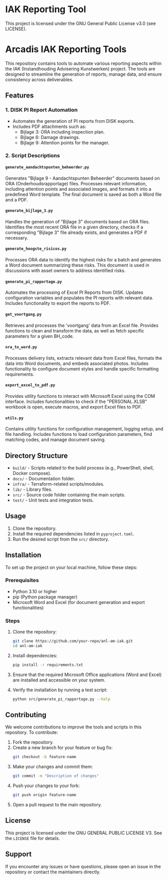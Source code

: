 # IAK Reporting Tool

This project is licensed under the GNU General Public License v3.0 (see LICENSE).

# Arcadis IAK Reporting Tools

This repository contains tools to automate various reporting aspects within the IAK (Instandhouding Advisering Kunstwerken) project. The tools are designed to streamline the generation of reports, manage data, and ensure consistency across deliverables.

## Features

### 1. DISK PI Report Automation
- Automates the generation of PI reports from DISK exports.
- Includes PDF attachments such as:
  - Bijlage 3: ORA including inspection plan.
  - Bijlage 6: Damage drawings.
  - Bijlage 9: Attention points for the manager.

### 2. Script Descriptions

#### `generate_aandachtspunten_beheerder.py`
Generates "Bijlage 9 - Aandachtspunten Beheerder" documents based on ORA (Onderhoudsrapportage) files. Processes relevant information, including attention points and associated images, and formats it into a predefined Word template. The final document is saved as both a Word file and a PDF.

#### `generate_bijlage_3.py`
Handles the generation of "Bijlage 3" documents based on ORA files. Identifies the most recent ORA file in a given directory, checks if a corresponding "Bijlage 3" file already exists, and generates a PDF if necessary.

#### `generate_hoogste_risicos.py`
Processes ORA data to identify the highest risks for a batch and generates a Word document summarizing these risks. This document is used in discussions with asset owners to address identified risks.

#### `generate_pi_rapportage.py`
Automates the processing of Excel PI Reports from DISK. Updates configuration variables and populates the PI reports with relevant data. Includes functionality to export the reports to PDF.

#### `get_voortgang.py`
Retrieves and processes the 'voortgang' data from an Excel file. Provides functions to clean and transform the data, as well as fetch specific parameters for a given BH_code.

#### `ora_to_word.py`
Processes delivery lists, extracts relevant data from Excel files, formats the data into Word documents, and embeds associated photos. Includes functionality to configure document styles and handle specific formatting requirements.

#### `export_excel_to_pdf.py`
Provides utility functions to interact with Microsoft Excel using the COM interface. Includes functionalities to check if the "PERSONAL.XLSB" workbook is open, execute macros, and export Excel files to PDF.

#### `utils.py`
Contains utility functions for configuration management, logging setup, and file handling. Includes functions to load configuration parameters, find matching codes, and manage document saving.

## Directory Structure
- `build/` - Scripts related to the build process (e.g., PowerShell, shell, Docker compose).
- `docs/` - Documentation folder.
- `infra/` - Terraform-related scripts/modules.
- `lib/` - Library files.
- `src/` - Source code folder containing the main scripts.
- `test/` - Unit tests and integration tests.

## Usage
1. Clone the repository.
2. Install the required dependencies listed in `pyproject.toml`.
3. Run the desired script from the `src/` directory.

## Installation

To set up the project on your local machine, follow these steps:

### Prerequisites
- Python 3.10 or higher
- pip (Python package manager)
- Microsoft Word and Excel (for document generation and export functionalities)

### Steps
1. Clone the repository:
   ```bash
   git clone https://github.com/your-repo/anl-am-iak.git
   cd anl-am-iak
   ```

2. Install dependencies:
   ```bash
   pip install -r requirements.txt
   ```

3. Ensure that the required Microsoft Office applications (Word and Excel) are installed and accessible on your system.

4. Verify the installation by running a test script:
   ```bash
   python src/generate_pi_rapportage.py --help
   ```

## Contributing

We welcome contributions to improve the tools and scripts in this repository. To contribute:

1. Fork the repository.
2. Create a new branch for your feature or bug fix:
   ```bash
   git checkout -b feature-name
   ```
3. Make your changes and commit them:
   ```bash
   git commit -m "Description of changes"
   ```
4. Push your changes to your fork:
   ```bash
   git push origin feature-name
   ```
5. Open a pull request to the main repository.

## License

This project is licensed under the GNU GENERAL PUBLIC LICENSE V3. See the `LICENSE` file for details.

## Support

If you encounter any issues or have questions, please open an issue in the repository or contact the maintainers directly.

